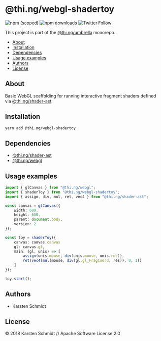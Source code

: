 # @thi.ng/webgl-shadertoy

[![npm (scoped)](https://img.shields.io/npm/v/@thi.ng/webgl-shadertoy.svg)](https://www.npmjs.com/package/@thi.ng/webgl-shadertoy)
![npm downloads](https://img.shields.io/npm/dm/@thi.ng/webgl-shadertoy.svg)
[![Twitter Follow](https://img.shields.io/twitter/follow/thing_umbrella.svg?style=flat-square&label=twitter)](https://twitter.com/thing_umbrella)

This project is part of the
[@thi.ng/umbrella](https://github.com/thi-ng/umbrella/) monorepo.

<!-- TOC depthFrom:2 depthTo:3 -->

- [About](#about)
- [Installation](#installation)
- [Dependencies](#dependencies)
- [Usage examples](#usage-examples)
- [Authors](#authors)
- [License](#license)

<!-- /TOC -->

## About

Basic WebGL scaffolding for running interactive fragment shaders defined
via
[@thi.ng/shader-ast](https://github.com/thi-ng/umbrella/tree/master/packages/shader-ast).

## Installation

```bash
yarn add @thi.ng/webgl-shadertoy
```

## Dependencies

- [@thi.ng/shader-ast](https://github.com/thi-ng/umbrella/tree/master/packages/shader-ast)
- [@thi.ng/webgl](https://github.com/thi-ng/umbrella/tree/master/packages/webgl)

## Usage examples

```ts
import { glCanvas } from "@thi.ng/webgl";
import { shaderToy } from "@thi.ng/webgl-shadertoy";
import { assign, div, mul, ret, vec4 } from "@thi.ng/shader-ast";

const canvas = glCanvas({
    width: 600,
    height: 600,
    parent: document.body,
    version: 2
});

const toy = shaderToy({
    canvas: canvas.canvas
    gl: canvas.gl,
    main: (gl, unis) => [
        assign(unis.mouse, div(unis.mouse, unis.res)),
        ret(vec4(mul(mouse, div(gl.gl_FragCoord, res)), 0, 1))
    ]
});

toy.start();
```

## Authors

- Karsten Schmidt

## License

&copy; 2018 Karsten Schmidt // Apache Software License 2.0
